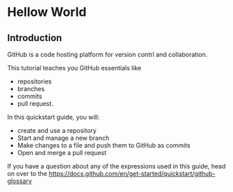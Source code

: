 # Hellow World
## Introduction
GitHub is a code hosting platform for version contrl and collaboration.

This tutorial teaches you GitHub essentials like
- repositories
- branches
- commits
- pull request.

In this quickstart guide, you will:
- create and use a repository
- Start and manage a new branch
- Make changes to a file and push them to GitHub as commits
- Open and merge a pull request

If you have a question about any of the expressions used in this guide, head on over to the https://docs.github.com/en/get-started/quickstart/github-glossary
